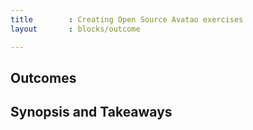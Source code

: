 ```yaml
---
title        : Creating Open Source Avatao exercises
layout       : blocks/outcome

---
```



## Outcomes



## Synopsis and Takeaways
